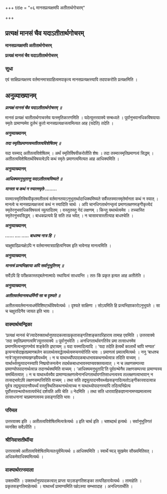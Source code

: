 +++
title = "०६ मानसप्रत्यक्षमपि अतीतार्थगोचरम्"

+++


## प्रत्यक्षं मानसं चैव यदाऽतीतार्थगोचरम्

**मानसप्रत्यक्षमपि अतीतार्थगोचरम्**

**प्रत्यक्षं मानसं चैव यदाऽतीतार्थगोचरम्**

### **सुधा**

एवं साक्षिप्रत्यक्षस्य वर्तमानमात्रग्राहित्वमपाकृत्य मानसप्रत्यक्षस्यापि तदपाकरोति प्रत्यक्षमिति ।

## **अनुव्याख्यानम्**

***प्रत्यक्षं मानसं चैव यदाऽतीतार्थगोचरम् ॥***

मानसं प्रत्यक्षं चातीतार्थगाचरमेव यत्स्मृतिकारणमिति । यदेत्युत्तरवाक्ये सम्बध्यते । पूर्वानुभवानधिकविषयायाः स्मृतेः प्रामाण्यमेव दुर्लभं कुतो मानसप्रत्यक्षजत्वमित्यत आह (यदेति) तदेति ।

**अनुव्याख्यानम्**

***तदा स्मृतिप्रमाणत्वमतीतत्वविशेषितम् ॥***

यदा यस्माद् अतीतत्वविशेषितम् । अर्थं स्मृतिर्विषयीकरोतीति शेषः । तदा तस्मात्स्मृतिप्रमाणत्वं सिद्धम् । अतीतत्वविशेषितार्थविषयत्वेऽपि कथं स्मृतेः प्रमाणत्वमित्यत आह आधिक्यमिति ।

**अनुव्याख्यानम्**

***आधिक्यमनुभूतात्तु यदाऽतीतत्वमिष्यते ॥***

***मानता च कथं न स्यात्स्मृतेः ........***

यस्मात्स्मृतिविषयीकृतमतीतत्वं वर्तमानतयाऽनुभूतार्थादाधिक्यमिष्यते सर्वैस्तस्मात्स्मृतेर्मानता कथं न स्यात् । मानत्वे च मानसप्रत्यक्षजत्वं कथं न स्यादिति चार्थः । अपि चानधिगतार्थगन्तृत्वं प्रमाणलक्षणमङ्गीकृत्येदं स्मृतेरनुभवाधिकविषयत्वं व्युत्पादितम् । वस्तुतस्तु नेदं लक्षणम् । किन्तु यथार्थत्वमेव । तच्चास्ति स्मृतेरनुभवसिद्धम् । बाधकप्रत्यये हि सति तन्न भवेत् । न चासावत्रास्तीत्याह बाधश्चेति ।

**अनुव्याख्यानम्**

***...... .... ..... बाधश्च नात्र हि ।***

चाक्षुषादिप्रत्यक्षेऽपि न वर्तमानमात्रग्राहित्वनियम इति भावेनाह मानत्वमिति ।

**अनुव्याख्यानम्**

***मानत्वं प्रत्यभिज्ञाया अपि सर्वानुभूतिगम् ॥***

सर्वेऽपि हि परीक्षकास्तद्बलेनात्मादेः स्थायित्वं साधयन्ति । ततः किं प्रकृत इत्यत आह अतीतेति ।

**अनुव्याख्यानम्**

***अतीतवर्तमानत्वधर्मिणी सा च दृश्यते ॥***

अतीतत्ववर्तमानत्वधर्मविशिष्टार्थविषयेत्यर्थः । दृश्यते साक्षिणा । सोऽयमिति हि प्रत्यभिज्ञाकारोऽनुभूयते । सा च चक्षुरादिनैव जायत इति भावः ।

### **वाक्यार्थचन्द्रिका**

‘प्रत्यक्षं मानसं चे’त्यादेरुक्तार्थानुपपादकत्वात्प्रकृतासङ्गतिशङ्कापरिहाराय तामाह एवमिति । उत्तरवाक्ये ‘तदा स्मृतिप्रमाणत्वमि’त्युत्तरवाक्ये ॥ पूर्वानुभवेति । अनधिगतार्थावगतिरेव प्रमा तत्साधनमेव प्रमाणमित्यभ्युपगम्येयं शङ्केति द्रष्टव्यम् ॥ यदा यस्मादित्यादि । ‘यदा तदेति हेत्वर्थे कालार्थे चापि भण्यत’ इत्यन्यत्रोदाहृतप्रमाणबलेन कालार्थत्ववद्धेत्वर्थत्वमप्यनयोरिति भावः । प्रमाणत्वं प्रमात्वमित्यर्थः । ननु ‘बाधश्च नात्रे’त्युत्तरभाष्यखण्डवैयर्थ्यम् । न च याथार्थ्योपपादकबाधाभावकथनार्थत्वान्न तदिति वाच्यम् । यार्थार्थ्यव्युत्पादनस्यापि निष्प्रयोजनत्वेन तदर्थकबाधाभावस्याप्यवक्तव्यत्वात् । न च लक्षणसम्पत्त्या प्रामाण्योपपादनार्थत्वान्न तदानर्थक्यमिति वाच्यम् । ‘आधिक्यमनुभूतादि’ति पूर्वग्रन्थेनैव लक्षणसम्पत्त्या प्रामाण्यस्य समर्थितत्वात् । न च याथार्थ्यस्यैव प्रामाण्यलक्षणत्वेनानधिगतार्थावगतिसाधनत्वस्य तल्लक्षणत्वाभावान् न तत्सद्भावेऽपि लक्षणसम्पत्तिरिति वाच्यम् । तथा सति तद्व्युत्पादनवैयर्थ्यप्रसङ्गादित्यतोऽङ्गीकारवादत्वान्न पूर्वत्र तद्व्युत्पादनवैयर्थ्यं वस्तुस्थितिकथनार्थत्वाच्च न याथाथ्योपादनस्यापि तदित्यभिप्रेत्य पूर्वोत्तरग्रन्थयोस्तात्पर्यभेदं दर्शयति अपि चेति ॥ नेदमिति । तथा सति धारावाहिकज्ञानानामप्यप्रमात्वस्य तत्साधनानां चाप्रमाणत्वस्य प्रसङ्गादिति भावः ।

### **परिमल**

उत्तरवाक्य इति । अतीतत्वविशेषितमित्यत्रेत्यर्थः ॥ इति चार्थ इति । चशब्दार्थ इत्यर्थः । सर्वानुभूतिगतं व्यनक्ति सर्वेऽपीति ।

### **श्रीनिवासतीर्थीया**

उत्तरवाक्ये अतीतत्वविशेषितमित्यतःपूर्वमित्यर्थः ॥ आधिक्यमिति । स्वार्थे ष्यञ् सुखमेव सौख्यमितिवत् । अधिकमेवाधिक्यमित्यर्थः ।

### **वाक्यार्थरत्नमाला**

उक्तार्थेति । उक्तार्थानुपपादकत्वात् प्राप्ता याऽसङ्गतिशङ्का तत्परिहारायेत्यर्थः । तामाहेति । प्रकृतसङ्गतिमाहेत्यर्थः । याथार्थ्यं प्रामाण्यमिति पक्षेऽस्या सम्भवादाह । अनधिगतार्थेति ।

